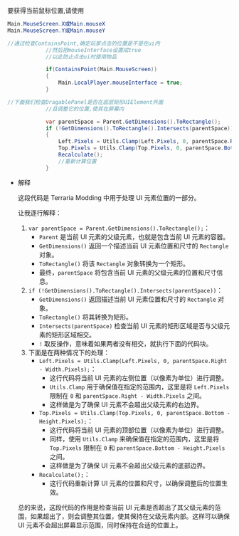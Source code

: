 要获得当前鼠标位置,请使用

```C#
Main.MouseScreen.X或Main.mouseX
Main.MouseScreen.Y或Main.mouseY
```

```C#
//通过检查ContainsPoint,确定玩家点击的位置是不是在ui内
            //然后把mouseInterface设置成true
            //以此防止点击ui时使用物品

            if(ContainsPoint(Main.MouseScreen))
            {
                Main.LocalPlayer.mouseInterface = true;
            }
```

```C#
//下面我们检查DragablePanel是否在底层矩形UIElement外面
            //且调整它的位置,使其在屏幕内

            var parentSpace = Parent.GetDimensions().ToRectangle();
            if (!GetDimensions().ToRectangle().Intersects(parentSpace))
            {
                Left.Pixels = Utils.Clamp(Left.Pixels, 0, parentSpace.Right - Width.Pixels);
                Top.Pixels = Utils.Clamp(Top.Pixels, 0, parentSpace.Bottom - Height.Pixels);
                Recalculate();
                //重新计算位置
            }
```

- 解释
    
    这段代码是 Terraria Modding 中用于处理 UI 元素位置的一部分。
    
    让我逐行解释：
    
    1. `var parentSpace = Parent.GetDimensions().ToRectangle();`：
        - `Parent` 是当前 UI 元素的父级元素，也就是包含当前 UI 元素的容器。
        - `GetDimensions()` 返回一个描述当前 UI 元素位置和尺寸的 `Rectangle` 对象。
        - `ToRectangle()` 将该 `Rectangle` 对象转换为一个矩形。
        - 最终，`parentSpace` 将包含当前 UI 元素的父级元素的位置和尺寸信息。
    2. `if (!GetDimensions().ToRectangle().Intersects(parentSpace))`：
        - `GetDimensions()` 返回描述当前 UI 元素位置和尺寸的 `Rectangle` 对象。
        - `ToRectangle()` 将其转换为矩形。
        - `Intersects(parentSpace)` 检查当前 UI 元素的矩形区域是否与父级元素的矩形区域相交。
        - `!` 取反操作，意味着如果两者没有相交，就执行下面的代码块。
    3. 下面是在两种情况下的处理：
        - `Left.Pixels = Utils.Clamp(Left.Pixels, 0, parentSpace.Right - Width.Pixels);`：
            - 这行代码将当前 UI 元素的左侧位置（以像素为单位）进行调整。
            - `Utils.Clamp` 用于确保值在指定的范围内，这里是将 `Left.Pixels` 限制在 `0` 和 `parentSpace.Right - Width.Pixels` 之间。
            - 这样做是为了确保 UI 元素不会超出父级元素的右边界。
        - `Top.Pixels = Utils.Clamp(Top.Pixels, 0, parentSpace.Bottom - Height.Pixels);`：
            - 这行代码将当前 UI 元素的顶部位置（以像素为单位）进行调整。
            - 同样，使用 `Utils.Clamp` 来确保值在指定的范围内，这里是将 `Top.Pixels` 限制在 `0` 和 `parentSpace.Bottom - Height.Pixels` 之间。
            - 这样做是为了确保 UI 元素不会超出父级元素的底部边界。
        - `Recalculate();`：
            - 这行代码重新计算 UI 元素的位置和尺寸，以确保调整后的位置生效。
    
    总的来说，这段代码的作用是检查当前 UI 元素是否超出了其父级元素的范围，如果超出了，则会调整其位置，使其保持在父级元素内部。这样可以确保 UI 元素不会超出屏幕显示范围，同时保持在合适的位置上。
